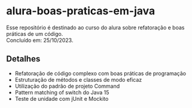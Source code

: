 # alura-boas-praticas-em-java
Esse repositório é destinado ao curso do alura sobre refatoração e boas práticas de um código. <br>
Concluído em: 25/10/2023.

## Detalhes
- Refatoração de código complexo com boas práticas de programação
- Estruturação de métodos e classes de modo eficaz
- Utilização do padrão de projeto Command
- Pattern matching of switch do Java 15
- Teste de unidade com jUnit e Mockito

